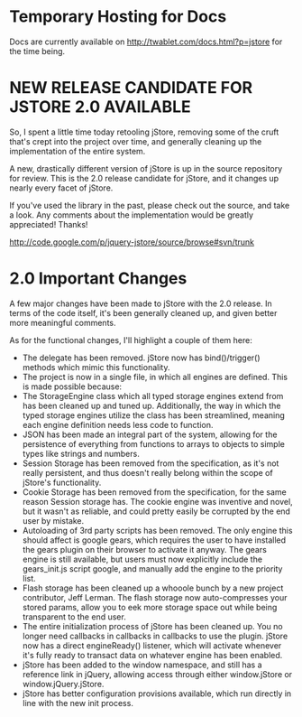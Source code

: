 # Temporary Hosting for Docs #
Docs are currently available on http://twablet.com/docs.html?p=jstore for the time being.

# NEW RELEASE CANDIDATE FOR JSTORE 2.0 AVAILABLE #
So, I spent a little time today retooling jStore, removing some of the cruft that's crept into the project over time, and generally cleaning up the implementation of the entire system.

A new, drastically different version of jStore is up in the source repository for review. This is the 2.0 release candidate for jStore, and it changes up nearly every facet of jStore.

If you've used the library in the past, please check out the source, and take a look. Any comments about the implementation would be greatly appreciated! Thanks!

http://code.google.com/p/jquery-jstore/source/browse#svn/trunk

# 2.0 Important Changes #

A few major changes have been made to jStore with the 2.0 release. In terms of the code itself, it's been generally cleaned up, and given better more meaningful comments.

As for the functional changes, I'll highlight a couple of them here:

  * The delegate has been removed. jStore now has bind()/trigger() methods which mimic this functionality.
  * The project is now in a single file, in which all engines are defined. This is made possible because:
  * The StorageEngine class which all typed storage engines extend from has been cleaned up and tuned up. Additionally, the way in which the typed storage engines utilize the class has been streamlined, meaning each engine definition needs less code to function.
  * JSON has been made an integral part of the system, allowing for the persistence of everything from functions to arrays to objects to simple types like strings and numbers.
  * Session Storage has been removed from the specification, as it's not really persistent, and thus doesn't really belong within the scope of jStore's functionality.
  * Cookie Storage has been removed from the specification, for the same reason Session storage has. The cookie engine was inventive and novel, but it wasn't as reliable, and could pretty easily be corrupted by the end user by mistake.
  * Autoloading of 3rd party scripts has been removed. The only engine this should affect is google gears, which requires the user to have installed the gears plugin on their browser to activate it anyway. The gears engine is still available, but users must now explicitly include the gears\_init.js script google, and manually add the engine to the priority list.
  * Flash storage has been cleaned up a whooole bunch by a new project contributor, Jeff Lerman. The flash storage now auto-compresses your stored params, allow you to eek more storage space out while being transparent to the end user.
  * The entire initialization process of jStore has been cleaned up. You no longer need callbacks in callbacks in callbacks to use the plugin. jStore now has a direct engineReady() listener, which will activate whenever it's fully ready to transact data on whatever engine has been enabled.
  * jStore has been added to the window namespace, and still has a reference link in jQuery, allowing access through either window.jStore or window.jQuery.jStore.
  * jStore has better configuration provisions available, which run directly in line with the new init process.